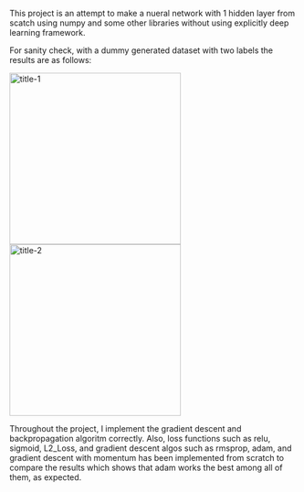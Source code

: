 This project is an attempt to make a nueral network with 1 hidden layer from scatch using numpy and some other libraries without using explicitly deep learning framework. 

For sanity check, with a dummy generated dataset with two labels the results are as follows: 

 

<p float="left">
  <img src="https://user-images.githubusercontent.com/26017262/63592934-ca2ddd80-c580-11e9-9f44-69c392ff976f.png" title="title-1" width="300" />                                                                                                                                                                                                                           
  <img src="https://user-images.githubusercontent.com/26017262/63593129-488a7f80-c581-11e9-9f82-a72aee501093.png" title="title-2" width="300" /> 
  
</p>

Throughout the project, I implement the gradient descent and backpropagation algoritm correctly. Also, loss functions such as  relu, sigmoid, L2_Loss, and gradient descent algos such as rmsprop, adam, and gradient descent with momentum has been implemented from scratch to compare the results which shows that adam works the best among all of them, as expected. 


